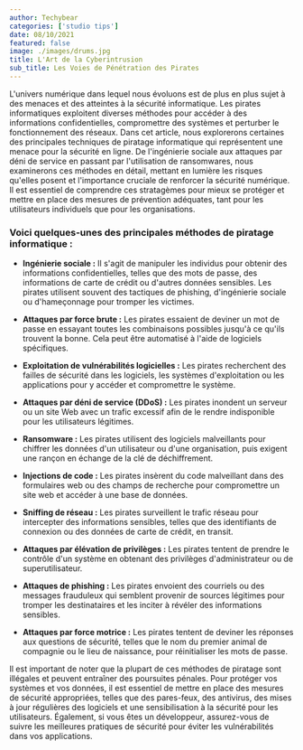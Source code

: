```yaml
---
author: Techybear
categories: ['studio tips']
date: 08/10/2021
featured: false
image: ./images/drums.jpg
title: L'Art de la Cyberintrusion
sub_title: Les Voies de Pénétration des Pirates
---
```


L'univers numérique dans lequel nous évoluons est de plus en plus sujet à des menaces et des atteintes à la sécurité informatique. Les pirates informatiques exploitent diverses méthodes pour accéder à des informations confidentielles, compromettre des systèmes et perturber le fonctionnement des réseaux. Dans cet article, nous explorerons certaines des principales techniques de piratage informatique qui représentent une menace pour la sécurité en ligne. De l'ingénierie sociale aux attaques par déni de service en passant par l'utilisation de ransomwares, nous examinerons ces méthodes en détail, mettant en lumière les risques qu'elles posent et l'importance cruciale de renforcer la sécurité numérique. Il est essentiel de comprendre ces stratagèmes pour mieux se protéger et mettre en place des mesures de prévention adéquates, tant pour les utilisateurs individuels que pour les organisations.

### **Voici quelques-unes des principales méthodes de piratage informatique :**

- **Ingénierie sociale :** Il s'agit de manipuler les individus pour obtenir des informations confidentielles, telles que des mots de passe, des informations de carte de crédit ou d'autres données sensibles. Les pirates utilisent souvent des tactiques de phishing, d'ingénierie sociale ou d'hameçonnage pour tromper les victimes.

- **Attaques par force brute :** Les pirates essaient de deviner un mot de passe en essayant toutes les combinaisons possibles jusqu'à ce qu'ils trouvent la bonne. Cela peut être automatisé à l'aide de logiciels spécifiques.

- **Exploitation de vulnérabilités logicielles :** Les pirates recherchent des failles de sécurité dans les logiciels, les systèmes d'exploitation ou les applications pour y accéder et compromettre le système.

- **Attaques par déni de service (DDoS) :** Les pirates inondent un serveur ou un site Web avec un trafic excessif afin de le rendre indisponible pour les utilisateurs légitimes.

- **Ransomware :** Les pirates utilisent des logiciels malveillants pour chiffrer les données d'un utilisateur ou d'une organisation, puis exigent une rançon en échange de la clé de déchiffrement.

- **Injections de code :** Les pirates insèrent du code malveillant dans des formulaires web ou des champs de recherche pour compromettre un site web et accéder à une base de données.

- **Sniffing de réseau :** Les pirates surveillent le trafic réseau pour intercepter des informations sensibles, telles que des identifiants de connexion ou des données de carte de crédit, en transit.

- **Attaques par élévation de privilèges :** Les pirates tentent de prendre le contrôle d'un système en obtenant des privilèges d'administrateur ou de superutilisateur.

- **Attaques de phishing :** Les pirates envoient des courriels ou des messages frauduleux qui semblent provenir de sources légitimes pour tromper les destinataires et les inciter à révéler des informations sensibles.

- **Attaques par force motrice :** Les pirates tentent de deviner les réponses aux questions de sécurité, telles que le nom du premier animal de compagnie ou le lieu de naissance, pour réinitialiser les mots de passe.

Il est important de noter que la plupart de ces méthodes de piratage sont illégales et peuvent entraîner des poursuites pénales. Pour protéger vos systèmes et vos données, il est essentiel de mettre en place des mesures de sécurité appropriées, telles que des pares-feux, des antivirus, des mises à jour régulières des logiciels et une sensibilisation à la sécurité pour les utilisateurs. Également, si vous êtes un développeur, assurez-vous de suivre les meilleures pratiques de sécurité pour éviter les vulnérabilités dans vos applications.
